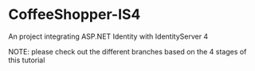 # CoffeeShopper-IS4
An project integrating ASP.NET Identity with IdentityServer 4

NOTE: please check out the different branches based on the 4 stages of this tutorial
